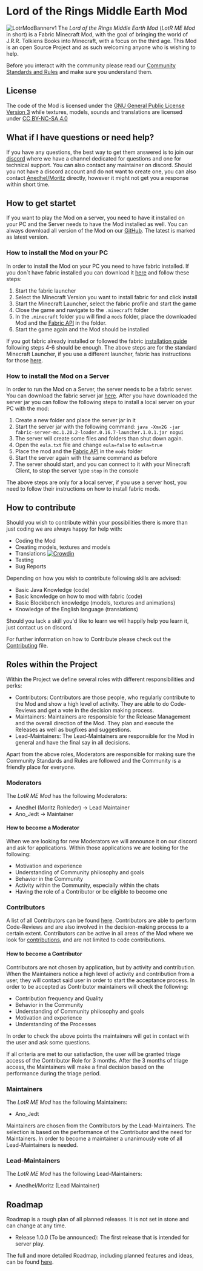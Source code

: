 # Lord of the Rings Middle Earth Mod
![LotrModBannerv1](https://github.com/user-attachments/assets/c0394c6c-ad56-4576-b0dd-dabd99106ab7)
The *Lord of the Rings Middle Earth Mod* (*LotR ME Mod* in short) is a Fabric Minecraft Mod, with the goal of bringing the world of J.R.R. Tolkiens Books into Minecraft, with a focus on the third age. 
This Mod is an open Source Project and as such welcoming anyone who is wishing to help. 

Before you interact with the community please read our [Community Standards and Rules](CODE_OF_CONDUCT.md) and make sure you understand them.

## License
The code of the Mod is licensed under the [GNU General Public License Version 3](LICENSE_GPL) while textures, models, sounds and translations are licensed under [CC BY-NC-SA 4.0](LICENSE_CC-BY-NC-SA)

## What if I have questions or need help?
If you have any questions, the best way to get them answered is to join our [discord](https://discord.com/invite/cQSpXR6bjz) where we have a channel dedicated for questions and one for technical support.
You can also contact any maintainer on discord.
Should you not have a discord account and do not want to create one, you can also contact [Anedhel/Moritz](mailto:moritz_rohleder+lotrmod@outlook.de) directly,
however it might not get you a response within short time.

## How to get startet
If you want to play the Mod on a server, you need to have it installed on your PC and the Server needs to have the Mod installed as well.
You can always download all version of the Mod on our [GitHub](https://github.com/Lord-of-the-Rings-Middle-Earth-Mod/Lord-of-the-Rings-Middle-Earth-Mod/releases).
The latest is marked as latest version.

### How to install the Mod on your PC
In order to install the Mod on your PC you need to have fabric installed.
If you don´t have fabric installed you can download it [here](https://fabricmc.net/use/installer/) and follow these steps:
1. Start the fabric launcher
2. Select the Minecraft Version you want to install fabric for and click install
3. Start the Minecraft Launcher, select the fabric profile and start the game
4. Close the game and navigate to the `.minecraft` folder
5. In the `.minecraft` folder you will find a `mods` folder, place the downloaded Mod and the [Fabric API](https://www.curseforge.com/minecraft/mc-mods/fabric-api) in the folder.
6. Start the game again and the Mod should be installed

If you got fabric already installed or followed the fabric [installation guide](https://docs.fabricmc.net/players/installing-fabric) following steps 4-6 should be enough.
The above steps are for the standard Minecraft Launcher, if you use a different launcher, fabric has instructions for those [here](https://fabricmc.net/use/installer/).

### How to install the Mod on a Server
In order to run the Mod on a Server, the server needs to be a fabric server. You can download the fabric server jar [here](https://fabricmc.net/use/server/).
After you have downloaded the server jar you can follow the following steps to install a local server on your PC with the mod:
1. Create a new folder and place the server jar in it
2. Start the server jar with the following command: `java -Xmx2G -jar fabric-server-mc.1.20.2-loader.0.16.7-launcher.1.0.1.jar nogui`
3. The server will create some files and folders than shut down again.
4. Open the `eula.txt` file and change `eula=false` to `eula=true`
5. Place the mod and the [Fabric API](https://www.curseforge.com/minecraft/mc-mods/fabric-api) in the `mods` folder
6. Start the server again with the same command as before
7. The server should start, and you can connect to it with your Minecraft Client, to stop the server type `stop` in the console

The above steps are only for a local server, if you use a server host, you need to follow their instructions on how to install fabric mods.

## How to contribute
Should you wish to contribute within your possibilities there is more than just coding we are always happy for help with:
- Coding the Mod
- Creating models, textures and models 
- Translations [![Crowdin](https://badges.crowdin.net/lord-of-the-rings-middle-earth/localized.svg)](https://crowdin.com/project/lord-of-the-rings-middle-earth)
- Testing
- Bug Reports

Depending on how you wish to contribute following skills are advised:
- Basic Java Knowledge (code) 
- Basic knowledge on how to mod with fabric (code) 
- Basic Blockbench knowledge (models, textures and animations)
- Knowledge of the English language (translations)

Should you lack a skill you'd like to learn we will happily help you learn it, just contact us on discord. 

For further information on how to Contribute please check out the [Contributing](CONTRIBUTING.md) file.

## Roles within the Project
Within the Project we define several roles with different responsibilities and perks:
- Contributors: Contributors are those people, who regularly contribute to the Mod and show a high level of activity. They are able to do Code-Reviews and get a vote in the decision making process.
- Maintainers: Maintainers are responsible for the Release Management and the overall direction of the Mod. They plan and execute the Releases as well as bugfixes and suggestions.
- Lead-Maintainers: The Lead-Maintainers are responsible for the Mod in general and have the final say in all decisions.

Apart from the above roles, Moderators are responsible for making sure the Community Standards and Rules are followed and the Community is a friendly place for everyone.

### Moderators
The *LotR ME Mod* has the following Moderators:
- Anedhel (Moritz Rohleder) -> Lead Maintainer
- Ano_Jedt -> Maintainer

#### How to become a Moderator
When we are looking for new Moderators we will announce it on our discord and ask for applications.
Within those applications we are looking for the following:
- Motivation and experience
- Understanding of Community philosophy and goals
- Behavior in the Community
- Activity within the Community, especially within the chats
- Having the role of a Contributor or be eligible to become one

### Contributors
A list of all Contributors can be found [here](CONTRIBUTORS.md).
Contributors are able to perform Code-Reviews and are also involved in the decision-making process to a certain extent.
Contributors can be active in all areas of the Mod where we look for [contributions](#how-to-contribute), and are not limited to code contributions.

#### How to become a Contributor
Contributors are not chosen by application, but by activity and contribution.
When the Maintainers notice a high level of activity and contribution from a user, they will contact said user in order to start the acceptance process.
In order to be accepted as Contributor maintainers will check the following:
- Contribution frequency and Quality
- Behavior in the Community
- Understanding of Community philosophy and goals
- Motivation and experience
- Understanding of the Processes

In order to check the above points the maintainers will get in contact with the user and ask some questions.

If all criteria are met to our satisfaction, the user will be granted triage access of the Contributor Role for 3 months. 
After the 3 months of triage access, the Maintainers will make a final decision based on the performance during the triage period.

### Maintainers
The *LotR ME Mod* has the following Maintainers:
- Ano_Jedt

Maintainers are chosen from the Contributors by the Lead-Maintainers.
The selection is based on the performance of the Contributor and the need for Maintainers.
In order to become a maintainer a unanimously vote of all Lead-Maintainers is needed.

### Lead-Maintainers
The *LotR ME Mod* has the following Lead-Maintainers:
- Anedhel/Moritz (Lead Maintainer)


## Roadmap
Roadmap is a rough plan of all planned releases. It is not set in stone and can change at any time.
- Release 1.0.0 (To be announced): The first release that is intended for server play.

The full and more detailed Roadmap, including planned features and ideas, can be found [here](ROADMAP.md).
